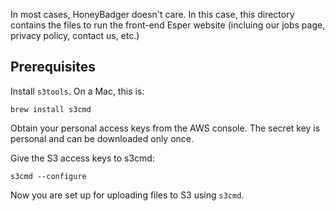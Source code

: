 In most cases, HoneyBadger doesn't care. In this case, this directory contains
the files to run the front-end Esper website (incluing our jobs page, privacy policy, contact us, etc.)

Prerequisites
-------------

Install `s3tools`. On a Mac, this is:
```
brew install s3cmd
```

Obtain your personal access keys from the AWS console. The secret key
is personal and can be downloaded only once.

Give the S3 access keys to s3cmd:
```
s3cmd --configure
```

Now you are set up for uploading files to S3 using `s3cmd`.
